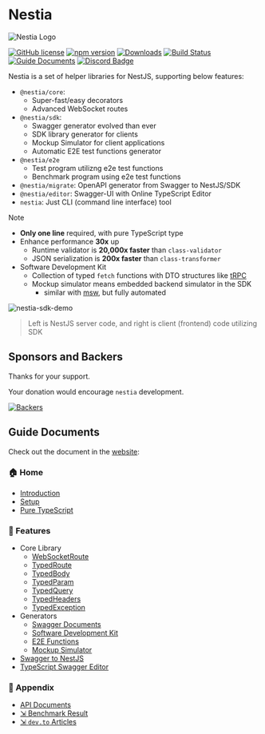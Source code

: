 # Nestia
![Nestia Logo](https://nestia.io/logo.png)

[![GitHub license](https://img.shields.io/badge/license-MIT-blue.svg)](https://github.com/samchon/nestia/blob/master/LICENSE)
[![npm version](https://img.shields.io/npm/v/@nestia/fetcher.svg)](https://www.npmjs.com/package/@nestia/fetcher)
[![Downloads](https://img.shields.io/npm/dm/@nestia/fetcher.svg)](https://www.npmjs.com/package/@nestia/fetcher)
[![Build Status](https://github.com/samchon/nestia/workflows/build/badge.svg)](https://github.com/samchon/nestia/actions?query=workflow%3Abuild)
[![Guide Documents](https://img.shields.io/badge/guide-documents-forestgreen)](https://nestia.io/docs/)
[![Discord Badge](https://img.shields.io/badge/discord-NestJS/Nestia-d91965?style=flat&labelColor=5866f2&logo=discord&logoColor=white&link=https://discord.com/channels/520622812742811698/1197293125434093701)](https://discord.com/channels/520622812742811698/1181877086797967420)

Nestia is a set of helper libraries for NestJS, supporting below features:

  - `@nestia/core`:
    - Super-fast/easy decorators
    - Advanced WebSocket routes
  - `@nestia/sdk`:
    - Swagger generator evolved than ever
    - SDK library generator for clients
    - Mockup Simulator for client applications
    - Automatic E2E test functions generator
  - `@nestia/e2e`
    - Test program utilizng e2e test functions
    - Benchmark program using e2e test functions
  - `@nestia/migrate`: OpenAPI generator from Swagger to NestJS/SDK
  - `@nestia/editor`: Swagger-UI with Online TypeScript Editor
  - `nestia`: Just CLI (command line interface) tool

> [!NOTE]
> 
> - **Only one line** required, with pure TypeScript type
> - Enhance performance **30x** up
>   - Runtime validator is **20,000x faster** than `class-validator`
>   - JSON serialization is **200x faster** than `class-transformer`
> - Software Development Kit
>   - Collection of typed `fetch` functions with DTO structures like [tRPC](https://trpc.io/)
>   - Mockup simulator means embedded backend simulator in the SDK
>     - similar with [msw](https://mswjs.io/), but fully automated

![nestia-sdk-demo](https://user-images.githubusercontent.com/13158709/215004990-368c589d-7101-404e-b81b-fbc936382f05.gif)

> Left is NestJS server code, and right is client (frontend) code utilizing SDK




## Sponsors and Backers
Thanks for your support.

Your donation would encourage `nestia` development.

[![Backers](https://opencollective.com/nestia/backers.svg?avatarHeight=75&width=600)](https://opencollective.com/nestia)




## Guide Documents
Check out the document in the [website](https://nestia.io/docs/):

### 🏠 Home
  - [Introduction](https://nestia.io/docs/)
  - [Setup](https://nestia.io/docs/setup/)
  - [Pure TypeScript](https://nestia.io/docs/pure)

### 📖 Features
  - Core Library
    - [WebSocketRoute](https://nestia.io/docs/core/WebSocketRoute)
    - [TypedRoute](https://nestia.io/docs/core/TypedRoute/)
    - [TypedBody](https://nestia.io/docs/core/TypedBody/)
    - [TypedParam](https://nestia.io/docs/core/TypedParam/)
    - [TypedQuery](https://nestia.io/docs/core/TypedQuery/)
    - [TypedHeaders](https://nestia.io/docs/core/TypedHeaders/)
    - [TypedException](https://nestia.io/docs/core/TypedException/)
  - Generators
    - [Swagger Documents](https://nestia.io/docs/sdk/swagger/)
    - [Software Development Kit](https://nestia.io/docs/sdk/sdk/)
    - [E2E Functions](https://nestia.io/docs/sdk/e2e/)
    - [Mockup Simulator](https://nestia.io/docs/sdk/simulator/)
  - [Swagger to NestJS](https://nestia.io/docs/migrate/)
  - [TypeScript Swagger Editor](https://nestia.io/docs/editor/)

### 🔗 Appendix
  - [API Documents](https://nestia.io/api)
  - [⇲ Benchmark Result](https://github.com/samchon/nestia/tree/master/benchmark/results/11th%20Gen%20Intel(R)%20Core(TM)%20i5-1135G7%20%40%202.40GHz)
  - [⇲ `dev.to` Articles](https://dev.to/samchon/series/22751)
